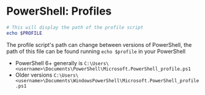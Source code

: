 # PowerShell: Profiles

```ps1
# This will display the path of the profile script
echo $PROFILE
```

The profile script's path can change between versions of PowerShell, the path of this file can be found running `echo $profile` in your PowerShell

* PowerShell 6+ generally is `C:\Users\<username>\Documents\PowerShell\Microsoft.PowerShell_profile.ps1`
* Older versions `C:\Users\<username>\Documents\WindowsPowerShell\Microsoft.PowerShell_profile.ps1`
